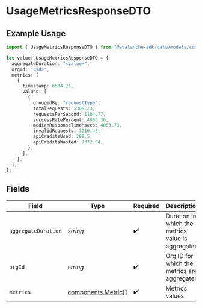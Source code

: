 # UsageMetricsResponseDTO

## Example Usage

```typescript
import { UsageMetricsResponseDTO } from "@avalanche-sdk/data/models/components";

let value: UsageMetricsResponseDTO = {
  aggregateDuration: "<value>",
  orgId: "<id>",
  metrics: [
    {
      timestamp: 6534.21,
      values: [
        {
          groupedBy: "requestType",
          totalRequests: 5369.23,
          requestsPerSecond: 1104.77,
          successRatePercent: 4050.36,
          medianResponseTimeMsecs: 4053.73,
          invalidRequests: 3210.43,
          apiCreditsUsed: 299.5,
          apiCreditsWasted: 7372.54,
        },
      ],
    },
  ],
};
```

## Fields

| Field                                                    | Type                                                     | Required                                                 | Description                                              |
| -------------------------------------------------------- | -------------------------------------------------------- | -------------------------------------------------------- | -------------------------------------------------------- |
| `aggregateDuration`                                      | *string*                                                 | :heavy_check_mark:                                       | Duration in which the metrics value is aggregated        |
| `orgId`                                                  | *string*                                                 | :heavy_check_mark:                                       | Org ID for which the metrics are aggregated              |
| `metrics`                                                | [components.Metric](../../models/components/metric.md)[] | :heavy_check_mark:                                       | Metrics values                                           |